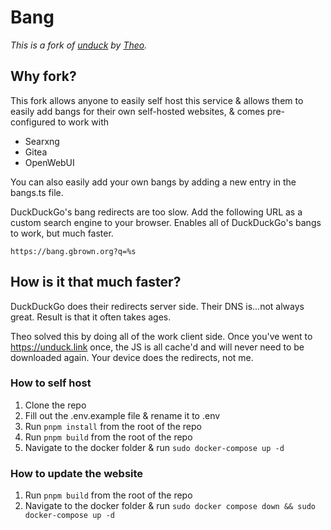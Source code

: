 # Bang

*This is a fork of [unduck](https://unduck.link) by [Theo](https://github.com/t3dotgg/unduck).*

## Why fork?

This fork allows anyone to easily self host this service & allows them to easily add bangs for their own self-hosted websites, & comes pre-configured to work with

- Searxng
- Gitea
- OpenWebUI

You can also easily add your own bangs by adding a new entry in the bangs.ts file.

DuckDuckGo's bang redirects are too slow. Add the following URL as a custom search engine to your browser. Enables all of DuckDuckGo's bangs to work, but much faster.

```
https://bang.gbrown.org?q=%s
```

## How is it that much faster?

DuckDuckGo does their redirects server side. Their DNS is...not always great. Result is that it often takes ages.

Theo solved this by doing all of the work client side. Once you've went to https://unduck.link once, the JS is all cache'd and will never need to be downloaded again. Your device does the redirects, not me.

### How to self host

1. Clone the repo
2. Fill out the .env.example file & rename it to .env
3. Run `pnpm install` from the root of the repo
4. Run `pnpm build` from the root of the repo
5. Navigate to the docker folder & run `sudo docker-compose up -d`

### How to update the website

1. Run `pnpm build` from the root of the repo
2. Navigate to the docker folder & run `sudo docker compose down && sudo docker-compose up -d`
